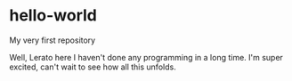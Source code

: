 # hello-world
My very first repository

Well, Lerato here
I haven't done any programming in a long time. 
I'm super excited, can't wait to see how all this unfolds.

